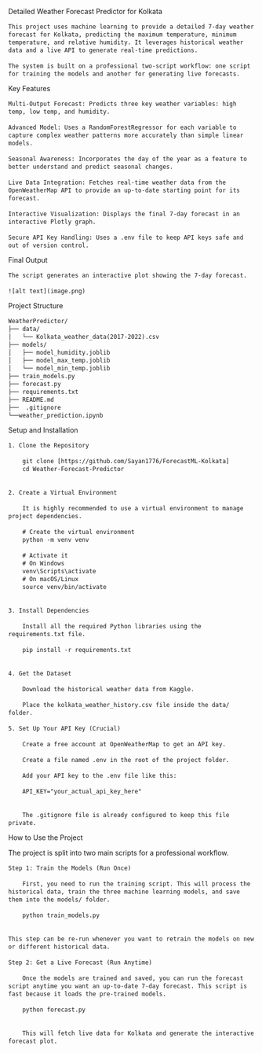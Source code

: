Detailed Weather Forecast Predictor for Kolkata

    This project uses machine learning to provide a detailed 7-day weather forecast for Kolkata, predicting the maximum temperature, minimum temperature, and relative humidity. It leverages historical weather data and a live API to generate real-time predictions.

    The system is built on a professional two-script workflow: one script for training the models and another for generating live forecasts.

Key Features

    Multi-Output Forecast: Predicts three key weather variables: high temp, low temp, and humidity.

    Advanced Model: Uses a RandomForestRegressor for each variable to capture complex weather patterns more accurately than simple linear models.

    Seasonal Awareness: Incorporates the day of the year as a feature to better understand and predict seasonal changes.

    Live Data Integration: Fetches real-time weather data from the OpenWeatherMap API to provide an up-to-date starting point for its forecast.

    Interactive Visualization: Displays the final 7-day forecast in an interactive Plotly graph.

    Secure API Key Handling: Uses a .env file to keep API keys safe and out of version control.

Final Output

    The script generates an interactive plot showing the 7-day forecast.

    ![alt text](image.png)

Project Structure

    WeatherPredictor/
    ├── data/
    │   └── Kolkata_weather_data(2017-2022).csv
    ├── models/
    │   ├── model_humidity.joblib
    │   ├── model_max_temp.joblib
    │   └── model_min_temp.joblib
    ├── train_models.py
    ├── forecast.py
    ├── requirements.txt
    ├── README.md
    ├──  .gitignore
    └──weather_prediction.ipynb

Setup and Installation

    1. Clone the Repository

        git clone [https://github.com/Sayan1776/ForecastML-Kolkata]
        cd Weather-Forecast-Predictor


    2. Create a Virtual Environment

        It is highly recommended to use a virtual environment to manage project dependencies.

        # Create the virtual environment
        python -m venv venv

        # Activate it
        # On Windows
        venv\Scripts\activate
        # On macOS/Linux
        source venv/bin/activate


    3. Install Dependencies

        Install all the required Python libraries using the requirements.txt file.

        pip install -r requirements.txt


    4. Get the Dataset

        Download the historical weather data from Kaggle.

        Place the kolkata_weather_history.csv file inside the data/ folder.

    5. Set Up Your API Key (Crucial)

        Create a free account at OpenWeatherMap to get an API key.

        Create a file named .env in the root of the project folder.

        Add your API key to the .env file like this:

        API_KEY="your_actual_api_key_here"


        The .gitignore file is already configured to keep this file private.

How to Use the Project

The project is split into two main scripts for a professional workflow.

    Step 1: Train the Models (Run Once)

        First, you need to run the training script. This will process the historical data, train the three machine learning models, and save them into the models/ folder.

        python train_models.py


    This step can be re-run whenever you want to retrain the models on new or different historical data.

    Step 2: Get a Live Forecast (Run Anytime)

        Once the models are trained and saved, you can run the forecast script anytime you want an up-to-date 7-day forecast. This script is fast because it loads the pre-trained models.

        python forecast.py


        This will fetch live data for Kolkata and generate the interactive forecast plot.